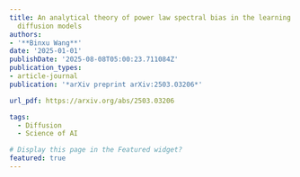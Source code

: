 ```yaml
---
title: An analytical theory of power law spectral bias in the learning dynamics of
  diffusion models
authors:
- '**Binxu Wang**'
date: '2025-01-01'
publishDate: '2025-08-08T05:00:23.711084Z'
publication_types:
- article-journal
publication: '*arXiv preprint arXiv:2503.03206*'

url_pdf: https://arxiv.org/abs/2503.03206

tags:
  - Diffusion
  - Science of AI

# Display this page in the Featured widget?
featured: true
---
```

